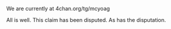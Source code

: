 We are currently at 4chan.org/tg/mcyoag

All is well. This claim has been disputed. As has the disputation.